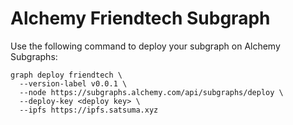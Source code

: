 # Alchemy Friendtech Subgraph

Use the following command to deploy your subgraph on Alchemy Subgraphs:

```console
graph deploy friendtech \
  --version-label v0.0.1 \
  --node https://subgraphs.alchemy.com/api/subgraphs/deploy \
  --deploy-key <deploy key> \
  --ipfs https://ipfs.satsuma.xyz
```
